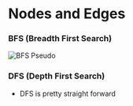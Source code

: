 # Nodes and Edges

### BFS (Breadth First Search)
![BFS Pseudo](/Users/justiniverson/Desktop/codingstuff/CS3000/ds-algo-notes/resources/bfs.png)

### DFS (Depth First Search)
- DFS is pretty straight forward




